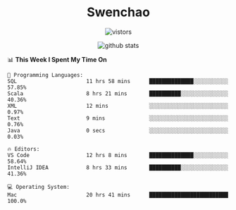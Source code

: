 <h1 align="center">Swenchao</h3>

<p align="center">
  <img src="https://visitor-badge.glitch.me/badge?page_id=Swenchao" alt="vistors" />
</p>

<p align="center">
  <img src="https://github-readme-stats.vercel.app/api?username=Swenchao&count_private=true&show_icons=true&theme=vue-dark&hide_title=true" alt="github stats" />
</p>

<!--START_SECTION:waka-->
📊 **This Week I Spent My Time On** 

```text
💬 Programming Languages: 
SQL                      11 hrs 58 mins      ██████████████░░░░░░░░░░░   57.85% 
Scala                    8 hrs 21 mins       ██████████░░░░░░░░░░░░░░░   40.36% 
XML                      12 mins             ░░░░░░░░░░░░░░░░░░░░░░░░░   0.97% 
Text                     9 mins              ░░░░░░░░░░░░░░░░░░░░░░░░░   0.76% 
Java                     0 secs              ░░░░░░░░░░░░░░░░░░░░░░░░░   0.03%

🔥 Editors: 
VS Code                  12 hrs 8 mins       ██████████████░░░░░░░░░░░   58.64% 
IntelliJ IDEA            8 hrs 33 mins       ██████████░░░░░░░░░░░░░░░   41.36%

💻 Operating System: 
Mac                      20 hrs 41 mins      █████████████████████████   100.0%

```


<!--END_SECTION:waka-->
